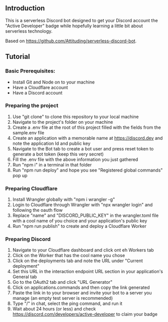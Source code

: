 ## Introduction
This is a serverless Discord bot designed to get your Discord account the "Active Developer" badge while hopefully learning a little bit about serverless technology.

Based on https://github.com/Attituding/serverless-discord-bot.

## Tutorial

### Basic Prerequisites:
 - Install Git and Node on to your machine
 - Have a Cloudflare account
 - Have a Discord account

### Preparing the project
1) Use "git clone" to clone this repository to your local machine
2) Navigate to the project's folder on your machine
3) Create a .env file at the root of this project filled with the fields from the sample.env file
4) Create an application with a memorable name at https://discord.dev and note the application Id and public key
5) Navigate to the Bot tab to create a bot user and press reset token to generate a bot token (keep this very secret)
6) Fill the .env file with the above information you just gathered
7) Run "npm i" in a terminal in that folder
8) Run "npm run deploy" and hope you see "Registered global commands" pop up

### Preparing Cloudflare
1) Install Wrangler globally with "npm i wrangler -g"
2) Login to Cloudflare through Wrangler with "npx wrangler login" and following the oauth flow
3) Replace "name" and "DISCORD_PUBLIC_KEY" in the wrangler.toml file with a cool name of you choice and your application's public key
4) Run "npm run publish" to create and deploy a Cloudflare Worker

### Preparing Discord
1) Navigate to your Cloudflare dashboard and click ont eh Workers tab
2) Click on the Worker that has the cool name you chose
3) Click on the deployments tab and note the URL under "Current deployment"
4) Set this URL in the interaction endpoint URL section in your application's General tab
5) Go to the OAuth2 tab and click "URL Generator"
6) Click on applications.commands and then copy the link generated
7) Paste the link in to your browser and invite your bot to a server you manage (an empty test server is recommended)
8) Type "/" in chat, select the ping command, and run it
9) Wait about 24 hours (or less) and check https://discord.com/developers/active-developer to claim your badge